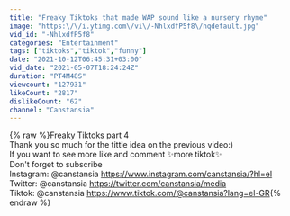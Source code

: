 ```yaml
---
title: "Freaky Tiktoks that made WAP sound like a nursery rhyme"
image: "https:\/\/i.ytimg.com\/vi\/-NhlxdfP5f8\/hqdefault.jpg"
vid_id: "-NhlxdfP5f8"
categories: "Entertainment"
tags: ["tiktoks","tiktok","funny"]
date: "2021-10-12T06:45:31+03:00"
vid_date: "2021-05-07T18:24:24Z"
duration: "PT4M48S"
viewcount: "127931"
likeCount: "2817"
dislikeCount: "62"
channel: "Canstansia"
---
```

{% raw %}Freaky Tiktoks part 4<br />Thank you so much for the tittle idea on the previous video:)<br />If you want to see more like and comment ✨more tiktok✨<br />Don't forget to subscribe<br />Instagram: @canstansia <a rel="nofollow" target="blank" href="https://www.instagram.com/canstansia/?hl=el">https://www.instagram.com/canstansia/?hl=el</a> <br />Twitter: @canstansia <a rel="nofollow" target="blank" href="https://twitter.com/canstansia/media">https://twitter.com/canstansia/media</a> <br />Tiktok: @canstansia <a rel="nofollow" target="blank" href="https://www.tiktok.com/@canstansia?lang=el-GR">https://www.tiktok.com/@canstansia?lang=el-GR</a>{% endraw %}
